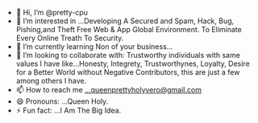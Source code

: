 - 👋 Hi, I’m @pretty-cpu
- 👀 I’m interested in ...Developing A Secured and Spam, Hack, Bug, Pishing,and Theft Free Web & App Global Environment. To Eliminate Every Online Treath To Security. 
- 🌱 I’m currently learning Non of your business...
- 💞️ I’m looking to collaborate with: Trustworthy individuals with same values I have like...Honesty, Integrety, Trustworthynes, Loyalty, Desire for a Better World without Negative Contributors, this are just a few among others I have.
- 📫 How to reach me ...queenprettyholyvero@gmail.com
- 😄 Pronouns: ...Queen Holy.
- ⚡ Fun fact: ...I Am The Big Idea.

<!---
pretty-cpu/pretty-cpu is a ✨ special ✨ repository because its `README.md` (this file) appears on your GitHub profile.
You can click the Preview link to take a look at your changes.
--->
